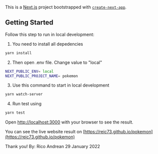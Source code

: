 This is a [Next.js](https://nextjs.org/) project bootstrapped with [`create-next-app`](https://github.com/vercel/next.js/tree/canary/packages/create-next-app).

## Getting Started
Follow this step to run in local development:
1. You need to install all depedencies
```bash
yarn install
``` 

2. Then open .env file. Change value to "local" 
```bash
NEXT_PUBLIC_ENV= local
NEXT_PUBLIC_PROJECT_NAME= pokemon
``` 

3. Use this command to start in local development
```bash
yarn watch-server
``` 

4. Run test using
```bash
yarn test
``` 
Open [http://localhost:3000](http://localhost:3000) with your browser to see the result.

You can see the live website result on [https://reic73.github.io/pokemon](https://reic73.github.io/pokemon)

Thank you!
By: Rico Andrean
29 January 2022

